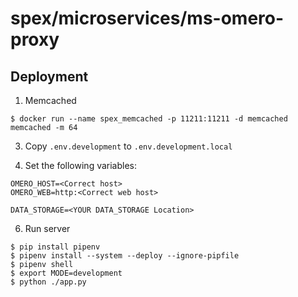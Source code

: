 # spex/microservices/ms-omero-proxy

## Deployment

1. Memcached

`$ docker run --name spex_memcached -p 11211:11211 -d memcached memcached -m 64`

3. Copy `.env.development` to `.env.development.local`

5. Set the following variables:
```
OMERO_HOST=<Correct host>
OMERO_WEB=http:<Correct web host>

DATA_STORAGE=<YOUR DATA_STORAGE Location>
```

6. Run server
```
$ pip install pipenv 
$ pipenv install --system --deploy --ignore-pipfile
$ pipenv shell
$ export MODE=development
$ python ./app.py
```
